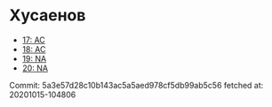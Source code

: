 # Хусаенов
- [17: AC](17.md)
- [18: AC](18.md)
- [19: NA](19.md)
- [20: NA](20.md)

Commit: 5a3e57d28c10b143ac5a5aed978cf5db99ab5c56
 fetched at: 20201015-104806

